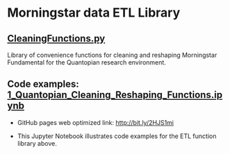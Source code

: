 # Morningstar data ETL Library 
## [CleaningFunctions.py](https://github.com/bingson/QuantopianCleaning/blob/master/CleaningFunctions.py)

Library of convenience functions for cleaning and reshaping Morningstar 
Fundamental for the Quantopian research environment.

## Code examples: [1_Quantopian_Cleaning_Reshaping_Functions.ipynb](https://github.com/bingson/QuantopianCleaning/blob/master/1_Quantopian_Cleaning_Reshaping_Functions.ipynb)

* GitHub pages web optimized link: http://bit.ly/2HJS1mi

* This Jupyter Notebook illustrates code examples for the ETL function library above.
